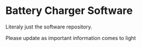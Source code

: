 # Battery Charger Software

Literaly just the software repository.

Please update as important information comes to light